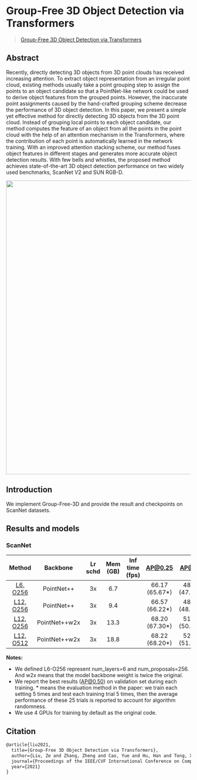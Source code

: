 # Group-Free 3D Object Detection via Transformers

> [Group-Free 3D Object Detection via Transformers](https://arxiv.org/abs/2104.00678)

<!-- [ALGORITHM] -->

## Abstract

Recently, directly detecting 3D objects from 3D point clouds has received increasing attention. To extract object representation from an irregular point cloud, existing methods usually take a point grouping step to assign the points to an object candidate so that a PointNet-like network could be used to derive object features from the grouped points. However, the inaccurate point assignments caused by the hand-crafted grouping scheme decrease the performance of 3D object detection. In this paper, we present a simple yet effective method for directly detecting 3D objects from the 3D point cloud. Instead of grouping local points to each object candidate, our method computes the feature of an object from all the points in the point cloud with the help of an attention mechanism in the Transformers, where the contribution of each point is automatically learned in the network training. With an improved attention stacking scheme, our method fuses object features in different stages and generates more accurate object detection results. With few bells and whistles, the proposed method achieves state-of-the-art 3D object detection performance on two widely used benchmarks, ScanNet V2 and SUN RGB-D.

<div align=center>
<img src="https://user-images.githubusercontent.com/36950400/143868101-09787c2a-9e0b-4013-8800-b4e315d535f0.png" width="800"/>
</div>

## Introduction

We implement Group-Free-3D and provide the result and checkpoints on ScanNet datasets.

## Results and models

### ScanNet

|                              Method                              |   Backbone    | Lr schd | Mem (GB) | Inf time (fps) |     AP@0.25     |     AP@0.5      |                                                                                                                                                                                                        Download                                                                                                                                                                                                        |
| :--------------------------------------------------------------: | :-----------: | :-----: | :------: | :------------: | :-------------: | :-------------: | :--------------------------------------------------------------------------------------------------------------------------------------------------------------------------------------------------------------------------------------------------------------------------------------------------------------------------------------------------------------------------------------------------------------------: |
|    [L6, O256](./groupfree3d_head-L6-O256_4xb8_scannet-seg.py)    |  PointNet++   |   3x    |   6.7    |                | 66.17 (65.67\*) | 48.47 (47.74\*) |           [model](https://download.openmmlab.com/mmdetection3d/v0.1.0_models/groupfree3d/groupfree3d_8x4_scannet-3d-18class-L6-O256/groupfree3d_8x4_scannet-3d-18class-L6-O256_20210702_145347-3499eb55.pth) \| [log](https://download.openmmlab.com/mmdetection3d/v0.1.0_models/groupfree3d/groupfree3d_8x4_scannet-3d-18class-L6-O256/groupfree3d_8x4_scannet-3d-18class-L6-O256_20210702_145347.log.json)           |
|   [L12, O256](./groupfree3d_head-L12-O256_4xb8_scannet-seg.py)   |  PointNet++   |   3x    |   9.4    |                | 66.57 (66.22\*) | 48.21 (48.95\*) |         [model](https://download.openmmlab.com/mmdetection3d/v0.1.0_models/groupfree3d/groupfree3d_8x4_scannet-3d-18class-L12-O256/groupfree3d_8x4_scannet-3d-18class-L12-O256_20210702_150907-1c5551ad.pth) \| [log](https://download.openmmlab.com/mmdetection3d/v0.1.0_models/groupfree3d/groupfree3d_8x4_scannet-3d-18class-L12-O256/groupfree3d_8x4_scannet-3d-18class-L12-O256_20210702_150907.log.json)         |
| [L12, O256](./groupfree3d_w2x-head-L12-O256_4xb8_scannet-seg.py) | PointNet++w2x |   3x    |   13.3   |                | 68.20 (67.30\*) | 51.02 (50.44\*) | [model](https://download.openmmlab.com/mmdetection3d/v0.1.0_models/groupfree3d/groupfree3d_8x4_scannet-3d-18class-w2x-L12-O256/groupfree3d_8x4_scannet-3d-18class-w2x-L12-O256_20210702_200301-944f0ac0.pth) \| [log](https://download.openmmlab.com/mmdetection3d/v0.1.0_models/groupfree3d/groupfree3d_8x4_scannet-3d-18class-w2x-L12-O256/groupfree3d_8x4_scannet-3d-18class-w2x-L12-O256_20210702_200301.log.json) |
| [L12, O512](./groupfree3d_w2x-head-L12-O512_4xb8_scannet-seg.py) | PointNet++w2x |   3x    |   18.8   |                | 68.22 (68.20\*) | 52.61 (51.31\*) | [model](https://download.openmmlab.com/mmdetection3d/v0.1.0_models/groupfree3d/groupfree3d_8x4_scannet-3d-18class-w2x-L12-O512/groupfree3d_8x4_scannet-3d-18class-w2x-L12-O512_20210702_220204-187b71c7.pth) \| [log](https://download.openmmlab.com/mmdetection3d/v0.1.0_models/groupfree3d/groupfree3d_8x4_scannet-3d-18class-w2x-L12-O512/groupfree3d_8x4_scannet-3d-18class-w2x-L12-O512_20210702_220204.log.json) |

**Notes:**

- We defined L6-O256 represent num_layers=6 and num_proposals=256. And w2x means that the model backbone weight is twice the original.
- We report the best results (AP@0.50) on validation set during each training. * means the evaluation method in the paper: we train each setting 5 times and test each training trial 5 times, then the average performance of these 25 trials is reported to account for algorithm randomness.
- We use 4 GPUs for training by default as the original code.

## Citation

```latex
@article{liu2021,
  title={Group-Free 3D Object Detection via Transformers},
  author={Liu, Ze and Zhang, Zheng and Cao, Yue and Hu, Han and Tong, Xin},
  journal={Proceedings of the IEEE/CVF International Conference on Computer Vision (ICCV)},
  year={2021}
}
```
